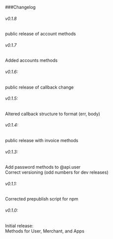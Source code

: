###Changelog

###### v0.1.8
public release of account methods

###### v0.1.7
Added accounts methods

###### v0.1.6:
public release of callback change

###### v0.1.5:
Altered callback structure to format (err, body)

###### v0.1.4:
public release with invoice methods

###### v0.1.3:
Add password methods to @api.user <br>
Correct versioning (odd numbers for dev releases)

###### v0.1.1:
Corrected prepublish script for npm

###### v0.1.0: 
Initial release: <br>
Methods for User, Merchant, and Apps